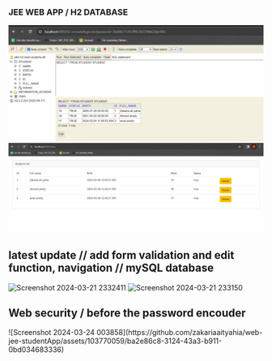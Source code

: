 <h3>JEE WEB APP / H2 DATABASE</h3>

<img src="Output/Students_marks-h2DB.PNG">
<img src="Output/StudentsTable.PNG">
<h2>latest update // add form validation and edit function, navigation // mySQL database</h2>

![Screenshot 2024-03-21 2332411](https://github.com/zakariaaityahia/web-jee-studentApp/assets/103770059/90a4cc2e-19b9-4d2b-bfdc-ca40a09bf48f)
![Screenshot 2024-03-21 233150](https://github.com/zakariaaityahia/web-jee-studentApp/assets/103770059/bec53b1e-5e54-443c-8fde-607d560bedd4)
<h2>Web security / before the password encouder </h2>
![Screenshot 2024-03-24 003858](https://github.com/zakariaaityahia/web-jee-studentApp/assets/103770059/ba2e86c8-3124-43a3-b911-0bd034683336)
